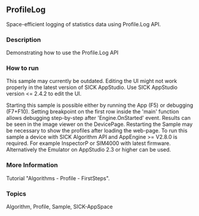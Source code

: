 ## ProfileLog

Space-efficient logging of statistics data using Profile.Log API.

### Description

Demonstrating how to use the Profile.Log API

### How to run

This sample may currently be outdated.
Editing the UI might not work properly in the latest version of SICK AppStudio. Use SICK AppStudio version <= 2.4.2 to edit the UI.

Starting this sample is possible either by running the App (F5) or debugging (F7+F10). Setting breakpoint on the first row inside the 'main' function allows debugging step-by-step after 'Engine.OnStarted' event. Results can be seen in the image viewer on the DevicePage. Restarting the Sample may be necessary to show the profiles after loading the web-page. 
To run this sample a device with SICK Algorithm API and AppEngine >= V2.8.0 is required. For example InspectorP or SIM4000 with latest firmware. Alternatively the Emulator on AppStudio 2.3 or higher can be used.

### More Information

Tutorial "Algorithms - Profile - FirstSteps".

### Topics

Algorithm, Profile, Sample, SICK-AppSpace
